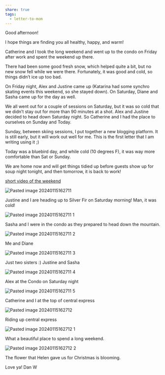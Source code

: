 ```yaml
---
share: true
tags:
  - letter-to-mom
---
```


Good afternoon!

I hope things are finding you all healthy, happy, and warm!   

Catherine and I took the long weekend and went up to the condo on Friday after work and spent the weekend up there.   

There had been some good fresh snow, which helped quite a bit, but no new snow fell while we were there.  Fortunately, it was good and cold, so things didn’t ice up too bad.  

On Friday night, Alex and Justine came up (Katarina had some synchro skating events this weekend, so she stayed down).   On Saturday, Diane and Sasha came up for the day as well. 

We all went out for a couple of sessions on Saturday, but it was so cold that we didn’t stay out for more than 90 minutes at a shot.  Alex and Justine decided to head down Saturday night.  So Catherine and I had the place to ourselves on Sunday and Today.  

Sunday, between skiing sessions, I put together a new blogging platform. It is still early, but it will work out well for me.  This is the first letter that I am writing using it ;) 

Today was a bluebird day, and while cold (10 degrees F), it was way more comfortable than Sat or Sunday.   

We are home now and will get things tidied up before guests show up for soup night tonight, and then tomorrow, it is back to work!

[short video of the weekend](https://share.icloud.com/photos/047M6OqbrN0hD1Pmfh2Dkghnw) 

![Pasted image 20240115162711](../attachments/Pasted%20image%2020240115162711.jpg)

Justine and I are heading up to Silver Fir on Saturday morning!  Man, it was cold!


![Pasted image 20240115162711 1](../attachments/Pasted%20image%2020240115162711%201.jpg)

Sasha and I were in the condo as they prepared to head down the mountain.


![Pasted image 20240115162711 2](../attachments/Pasted%20image%2020240115162711%202.jpg)

Me and Diane


![Pasted image 20240115162711 3](../attachments/Pasted%20image%2020240115162711%203.jpg)

Just two sisters :)  Justine and Sasha

![Pasted image 20240115162711 4](../attachments/Pasted%20image%2020240115162711%204.jpg)

Alex at the Condo on Saturday night

![Pasted image 20240115162711 5](../attachments/Pasted%20image%2020240115162711%205.jpg)

Catherine and I at the top of central express

![Pasted image 20240115162712](../attachments/Pasted%20image%2020240115162712.jpg)

Riding up central express


![Pasted image 20240115162712 1](../attachments/Pasted%20image%2020240115162712%201.jpg)

What a beautiful place to spend a long weekend.

![Pasted image 20240115162712 2](../attachments/Pasted%20image%2020240115162712%202.jpg)

The flower that Helen gave us for Christmas is blooming.

Love ya!
Dan W